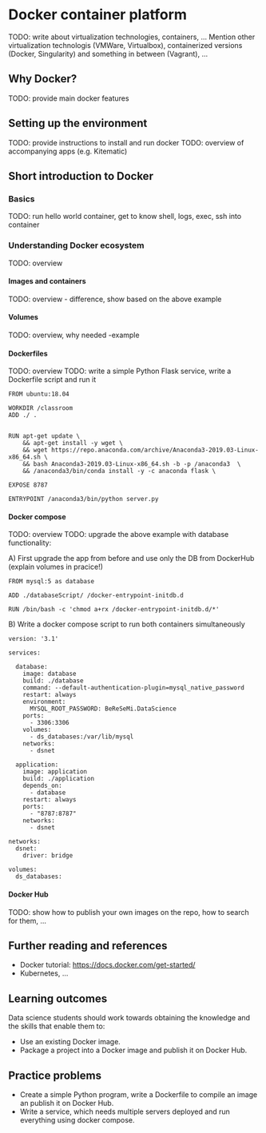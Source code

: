 # Docker container platform

TODO: write about virtualization technologies, containers, ... Mention other virtualization technologis (VMWare, Virtualbox), containerized versions (Docker, Singularity) and something in between (Vagrant), ...

## Why Docker?

TODO: provide main docker features

## Setting up the environment

TODO: provide instructions to install and run docker
TODO: overview of accompanying apps (e.g. Kitematic)

## Short introduction to Docker

### Basics

TODO: run hello world container, get to know shell, logs, exec, ssh into container

### Understanding Docker ecosystem

TODO: overview

#### Images and containers

TODO: overview - difference, show based on the above example

#### Volumes

TODO: overview, why needed -example

#### Dockerfiles

TODO: overview
TODO: write a simple Python Flask service, write a Dockerfile script and run it

```
FROM ubuntu:18.04

WORKDIR /classroom
ADD ./ .


RUN apt-get update \
    && apt-get install -y wget \
    && wget https://repo.anaconda.com/archive/Anaconda3-2019.03-Linux-x86_64.sh \
    && bash Anaconda3-2019.03-Linux-x86_64.sh -b -p /anaconda3  \
    && /anaconda3/bin/conda install -y -c anaconda flask \

EXPOSE 8787

ENTRYPOINT /anaconda3/bin/python server.py
```

#### Docker compose

TODO: overview
TODO: upgrade the above example with database functionality:

A) First upgrade the app from before and use only the DB from DockerHub (explain volumes in pracice!)

```
FROM mysql:5 as database

ADD ./databaseScript/ /docker-entrypoint-initdb.d

RUN /bin/bash -c 'chmod a+rx /docker-entrypoint-initdb.d/*'
```

B) Write a docker compose script to run both containers simultaneously

```
version: '3.1'

services:

  database:
    image: database
    build: ./database
    command: --default-authentication-plugin=mysql_native_password
    restart: always
    environment:
      MYSQL_ROOT_PASSWORD: BeReSeMi.DataScience
    ports:
      - 3306:3306
    volumes:
      - ds_databases:/var/lib/mysql
    networks:
      - dsnet

  application:
    image: application
    build: ./application    
    depends_on:
      - database
    restart: always
    ports:
      - "8787:8787"
    networks:
      - dsnet

networks:
  dsnet:
    driver: bridge

volumes:
  ds_databases: 
```

#### Docker Hub

TODO: show how to publish your own images on the repo, how to search for them, ...

## Further reading and references

* Docker tutorial: https://docs.docker.com/get-started/
* Kubernetes, ...

## Learning outcomes

Data science students should work towards obtaining the knowledge and the skills that enable them to:

* Use an existing Docker image.
* Package a project into a Docker image and publish it on Docker Hub.


## Practice problems

* Create a simple Python program, write a Dockerfile to compile an image an publish it on Docker Hub.
* Write a service, which needs multiple servers deployed and run everything using docker compose.
